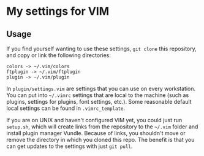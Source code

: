 # My settings for VIM

## Usage

If you find yourself wanting to use these settings, `git clone` this
repository, and copy or link the following directories:

```
colors -> ~/.vim/colors
ftplugin -> ~/.vim/ftplugin
plugin -> ~/.vim/plugin
```

In `plugin/settings.vim` are settings that you can use on every workstation.
You can put into `~/.vimrc` settings that are local to the machine (such as
plugins, settings for plugins, font settings, etc.). Some reasonable default
local settings can be found in `.vimrc_template`.

If you are on UNIX and haven't configured VIM yet, you could just
run `setup.sh`, which will create links from the repository to the `~/.vim`
folder and install plugin manager Vundle. Because of links, you shouldn't move
or remove the directory in which you cloned this repo. The benefit is that you
can get updates to the settings with just `git pull`.
